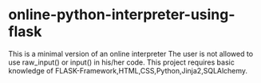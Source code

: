 # online-python-interpreter-using-flask
This is a minimal version of an online interpreter
The user is not allowed to use raw_input() or input() in his/her code.
This project requires basic knowledge of FLASK-Framework,HTML,CSS,Python,Jinja2,SQLAlchemy.
